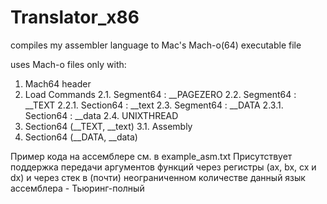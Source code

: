# Translator_x86
compiles my assembler language to Mac's Mach-o(64) executable file

uses Mach-o files only with:
1. Mach64 header
2. Load Commands
  2.1. Segment64 : __PAGEZERO
  2.2. Segment64 : __TEXT
    2.2.1. Section64 : __text
  2.3. Segment64 : __DATA
    2.3.1. Section64 : __data
  2.4. UNIXTHREAD
3. Section64 (__TEXT, __text)
  3.1. Assembly
4. Section64 (__DATA, __data)

Пример кода на ассемблере см. в example_asm.txt
Присутствует поддержка передачи аргументов функций через регистры (ax, bx, cx и dx) и через стек в (почти) неограниченном количестве
данный язык ассемблера - Тьюринг-полный
